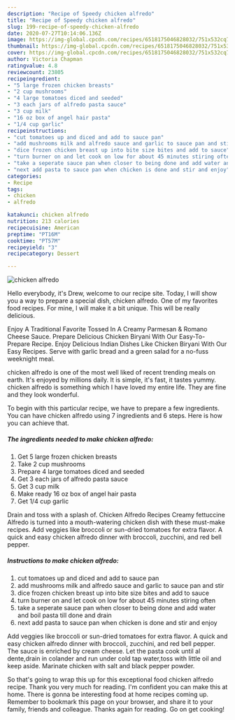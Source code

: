 ```yaml
---
description: "Recipe of Speedy chicken alfredo"
title: "Recipe of Speedy chicken alfredo"
slug: 199-recipe-of-speedy-chicken-alfredo
date: 2020-07-27T10:14:06.136Z
image: https://img-global.cpcdn.com/recipes/6518175046828032/751x532cq70/chicken-alfredo-recipe-main-photo.jpg
thumbnail: https://img-global.cpcdn.com/recipes/6518175046828032/751x532cq70/chicken-alfredo-recipe-main-photo.jpg
cover: https://img-global.cpcdn.com/recipes/6518175046828032/751x532cq70/chicken-alfredo-recipe-main-photo.jpg
author: Victoria Chapman
ratingvalue: 4.8
reviewcount: 23805
recipeingredient:
- "5 large frozen chicken breasts"
- "2 cup mushrooms"
- "4 large tomatoes diced and seeded"
- "3 each jars of alfredo pasta sauce"
- "3 cup milk"
- "16 oz box of angel hair pasta"
- "1/4 cup garlic"
recipeinstructions:
- "cut tomatoes up and diced and add to sauce pan"
- "add mushrooms milk and alfredo sauce and garlic to sauce pan and stir"
- "dice frozen chicken breast up into bite size bites and add to sauce"
- "turn burner on and let cook on low for about 45 minutes stiring often"
- "take a seperate sauce pan when closer to being done and add water and boil pasta till done and drain"
- "next add pasta to sauce pan when chicken is done and stir and enjoy"
categories:
- Recipe
tags:
- chicken
- alfredo

katakunci: chicken alfredo 
nutrition: 213 calories
recipecuisine: American
preptime: "PT16M"
cooktime: "PT57M"
recipeyield: "3"
recipecategory: Dessert

---
```



![chicken alfredo](https://img-global.cpcdn.com/recipes/6518175046828032/751x532cq70/chicken-alfredo-recipe-main-photo.jpg)

Hello everybody, it's Drew, welcome to our recipe site. Today, I will show you a way to prepare a special dish, chicken alfredo. One of my favorites food recipes. For mine, I will make it a bit unique. This will be really delicious.

Enjoy A Traditional Favorite Tossed In A Creamy Parmesan &amp; Romano Cheese Sauce. Prepare Delicious Chicken Biryani With Our Easy-To-Prepare Recipe. Enjoy Delicious Indian Dishes Like Chicken Biryani With Our Easy Recipes. Serve with garlic bread and a green salad for a no-fuss weeknight meal.

chicken alfredo is one of the most well liked of recent trending meals on earth. It's enjoyed by millions daily. It is simple, it's fast, it tastes yummy. chicken alfredo is something which I have loved my entire life. They are fine and they look wonderful.


To begin with this particular recipe, we have to prepare a few ingredients. You can have chicken alfredo using 7 ingredients and 6 steps. Here is how you can achieve that.

<!--inarticleads1-->

##### The ingredients needed to make chicken alfredo:

1. Get 5 large frozen chicken breasts
1. Take 2 cup mushrooms
1. Prepare 4 large tomatoes diced and seeded
1. Get 3 each jars of alfredo pasta sauce
1. Get 3 cup milk
1. Make ready 16 oz box of angel hair pasta
1. Get 1/4 cup garlic


Drain and toss with a splash of. Chicken Alfredo Recipes Creamy fettuccine Alfredo is turned into a mouth-watering chicken dish with these must-make recipes. Add veggies like broccoli or sun-dried tomatoes for extra flavor. A quick and easy chicken alfredo dinner with broccoli, zucchini, and red bell pepper. 

<!--inarticleads2-->

##### Instructions to make chicken alfredo:

1. cut tomatoes up and diced and add to sauce pan
1. add mushrooms milk and alfredo sauce and garlic to sauce pan and stir
1. dice frozen chicken breast up into bite size bites and add to sauce
1. turn burner on and let cook on low for about 45 minutes stiring often
1. take a seperate sauce pan when closer to being done and add water and boil pasta till done and drain
1. next add pasta to sauce pan when chicken is done and stir and enjoy


Add veggies like broccoli or sun-dried tomatoes for extra flavor. A quick and easy chicken alfredo dinner with broccoli, zucchini, and red bell pepper. The sauce is enriched by cream cheese. Let the pasta cook until al dente,drain in colander and run under cold tap water,toss with little oil and keep aside. Marinate chicken with salt and black pepper powder. 

So that's going to wrap this up for this exceptional food chicken alfredo recipe. Thank you very much for reading. I'm confident you can make this at home. There is gonna be interesting food at home recipes coming up. Remember to bookmark this page on your browser, and share it to your family, friends and colleague. Thanks again for reading. Go on get cooking!
